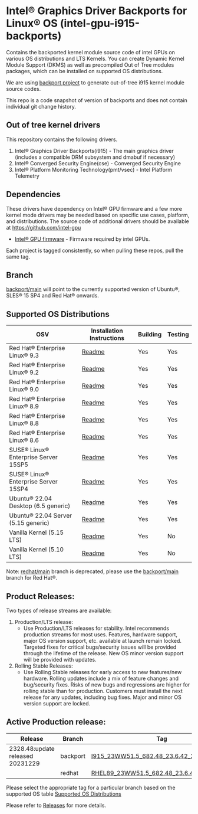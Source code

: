 # Intel® Graphics Driver Backports for Linux® OS (intel-gpu-i915-backports)

Contains the backported kernel module source code of intel GPUs on various OS distributions and LTS Kernels. You can create Dynamic Kernel Module Support (DKMS) as well as precompiled Out of Tree modules packages, which can be installed on supported OS distributions.

We are using [backport project](https://backports.wiki.kernel.org/index.php/Main_Page) to generate out-of-tree i915 kernel module source codes.

This repo is a code snapshot of version of backports and does not contain individual git change history.

## Out of tree kernel drivers
This repository contains the following drivers.
1. Intel® Graphics Driver Backports(i915) - The main graphics driver (includes a compatible DRM subsystem and dmabuf if necessary)
2. Intel® Converged Security Engine(cse) - Converged Security Engine
3. Intel® Platform Monitoring Technology(pmt/vsec) - Intel Platform Telemetry

## Dependencies

  These drivers have dependency on Intel® GPU firmware and a few more kernel mode drivers may be needed based on specific use cases, platform, and distributions. The source code of additional drivers should be available at <https://github.com/intel-gpu>

- [Intel® GPU firmware](https://github.com/intel-gpu/intel-gpu-firmware) - Firmware required by intel GPUs.

Each project is tagged consistently, so when pulling these repos, pull the same tag.

## Branch
[backport/main](https://github.com/intel-gpu/intel-gpu-i915-backports/tree/backport/main) will point to the currently supported version of Ubuntu®, SLES® 15 SP4 and Red Hat® onwards.

## Supported OS Distributions

|   OSV | Installation Instructions | Building | Testing|
|---    | --- | --- | --- |
| Red Hat® Enterprise Linux® 9.3       |  [Readme](https://github.com/intel-gpu/intel-gpu-i915-backports/blob/backport/main/docs/README_redhat.md)| Yes | Yes |
| Red Hat® Enterprise Linux® 9.2       |  [Readme](https://github.com/intel-gpu/intel-gpu-i915-backports/blob/backport/main/docs/README_redhat.md)| Yes | Yes |
| Red Hat® Enterprise Linux® 9.0       |  [Readme](https://github.com/intel-gpu/intel-gpu-i915-backports/blob/backport/main/docs/README_redhat.md)| Yes | Yes |
| Red Hat® Enterprise Linux® 8.9       |  [Readme](https://github.com/intel-gpu/intel-gpu-i915-backports/blob/backport/main/docs/README_redhat.md)| Yes | Yes |
| Red Hat® Enterprise Linux® 8.8       |  [Readme](https://github.com/intel-gpu/intel-gpu-i915-backports/blob/backport/main/docs/README_redhat.md)| Yes | Yes |
| Red Hat® Enterprise Linux® 8.6       |  [Readme](https://github.com/intel-gpu/intel-gpu-i915-backports/blob/backport/main/docs/README_redhat.md)| Yes | Yes |
| SUSE® Linux® Enterprise Server 15SP5 |  [Readme](https://github.com/intel-gpu/intel-gpu-i915-backports/blob/backport/main/docs/README_sles.md)| Yes | Yes |
| SUSE® Linux® Enterprise Server 15SP4 |  [Readme](https://github.com/intel-gpu/intel-gpu-i915-backports/blob/backport/main/docs/README_sles.md)| Yes | Yes |
| Ubuntu® 22.04 Desktop (6.5 generic)  |  [Readme](https://github.com/intel-gpu/intel-gpu-i915-backports/blob/backport/main/docs/README_ubuntu.md)| Yes | Yes |
| Ubuntu® 22.04 Server (5.15 generic)  |  [Readme](https://github.com/intel-gpu/intel-gpu-i915-backports/blob/backport/main/docs/README_ubuntu.md)| Yes | Yes |
| Vanilla Kernel (5.15 LTS) | [Readme](https://github.com/intel-gpu/intel-gpu-i915-backports/blob/backport/main/docs/README_vanilla.md)| Yes | No |
| Vanilla Kernel (5.10 LTS) | [Readme](https://github.com/intel-gpu/intel-gpu-i915-backports/blob/backport/main/docs/README_vanilla.md)| Yes | No |

Note: [redhat/main](https://github.com/intel-gpu/intel-gpu-i915-backports/tree/redhat/main) branch is deprecated, please use the [backport/main](https://github.com/intel-gpu/intel-gpu-i915-backports/tree/backport/main) branch for Red Hat®.

## Product Releases:

Two types of release streams are available:

1. Production/LTS release:
   - Use Production/LTS releases for stability. Intel recommends production streams for most uses. Features, hardware support, major OS version support, etc. available  at launch remain locked. Targeted fixes for critical bugs/security issues will be provided through the lifetime of the release. New OS minor version support will be provided with updates.
2. Rolling Stable Releases:
   - Use Rolling Stable releases for early access to new features/new hardware. Rolling updates include a mix of feature changes and bug/security fixes. Risks of new bugs and regressions are higher for rolling stable than for production. Customers must install the next release for any updates, including bug fixes. Major and minor OS version support are locked.


## Active Production release:

| Release | Branch| Tag|
|---    |---    |--- |
| 2328.48:update released 20231229 | backport |[I915_23WW51.5_682.48_23.6.42_230425.56](https://github.com/intel-gpu/intel-gpu-i915-backports/blob/backport/RELEASE_2335_23.6/README.md)|
| | redhat | [RHEL89_23WW51.5_682.48_23.6.42_230425.55](https://github.com/intel-gpu/intel-gpu-i915-backports/blob/redhat/RELEASE_2335_23.6/README.md)|

Please select the appropriate tag for a particular branch based on the supported OS table [Supported OS Distributions](#supported-os-distributions)

Please refer to [Releases](https://dgpu-docs.intel.com/releases/index.html) for more details.

